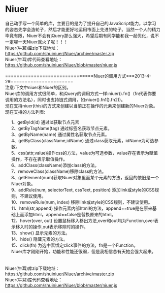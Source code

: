 Niuer
=====

自己动手写一个简单的库，主要目的是为了提升自己的JavaScript能力，以学习的姿态先学会造轮子，然后才能更好地运用市面上先进的轮子。当然一个人的精力毕竟有限，Niuer不会有jQuery那么强大，希望后期有同学能和我一起优化，说不一定哪一天Niuer就火了呢！！！<br/>
Niuer(牛耳)库zip下载地址：<a href="https://github.com/shuiniuer/Niuer/archive/master.zip" target="_blank">https://github.com/shuiniuer/Niuer/archive/master.zip</a>
<br/>
Niuer(牛耳)库代码查看地址：<a href="https://github.com/shuiniuer/Niuer/blob/master/niuer.js" target="_blank">https://github.com/shuiniuer/Niuer/blob/master/niuer.js</a>
<br/>
<br/>
===============================Niuer的调用方式===2013-4-29======================<br/>
注意:下文中niuer和Niuer的区别。<br/>
Niuer库的调用方式很简单，和jQuery的调用方式一样:niuer().fn()（fn代表你要调用的方法名），同时也支持链式调用，如:niuer().fn1().fn2()。<br/>
现在支持niuer(this)的方式来创建以当前正在操作的元素来创建新的Niuer对象。<br/>
现在支持的方法列表:<br/>
<div style="padding-left:20px;line-height:20px;">
1、getById(id) 通过id获取节点元素<br/>
2、getByTagName(tag) 通过标签名获取节点元素。<br/>
3、getByName(name) 通过属性名获取节点元素。<br/>
4、getByClass(className,idName) 通过class获取元素，idName为可选参数。<br/> 
5、css(attr,value)操作css的方法，value为可选参数，value存在表示为赋值操作，不存在表示取值操作。<br/>
6、addClass(className)添加class的方法。<br/>
7、removeClass(className)移除class的方法。<br/>
8、getElement(num)获取Niuer对象里面某个元素的方法，返回的依旧是一个Niuer对象。<br/>
9、addRule(num, selectorText, cssText, position) 添加link或style的CSS规则，不建议使用。<br/>
10、removeRule(num, index) 移除link或style的CSS规则，不建议使用。<br/>
11、html(str,append) 操作元素内部html的方法，append==true是在原来基础上面添加html，append==false是替换原来的html。<br/>
12、hover(over, out) 设置鼠标移入移出方法,over和out均为Function,over表示移入时的操作,out表示移除时的操作。<br/>
13、show() 显示元素的方法。<br/>
14、hide() 隐藏元素的方法。<br/>
15、click(fn) 为选中素绑定click事件的方法，fn是一个Function。<br/>
Niuer库才刚刚开始，功能和性能还很弱，但是我相信总有天她会强大起来。<br/>
</div>
<br/>
<br/>
Niuer(牛耳)库zip下载地址：<a href="https://github.com/shuiniuer/Niuer/archive/master.zip" target="_blank">https://github.com/shuiniuer/Niuer/archive/master.zip</a><br/>
Niuer(牛耳)库代码查看地址：<a href="https://github.com/shuiniuer/Niuer/blob/master/niuer.js" target="_blank">https://github.com/shuiniuer/Niuer/blob/master/niuer.js</a>

